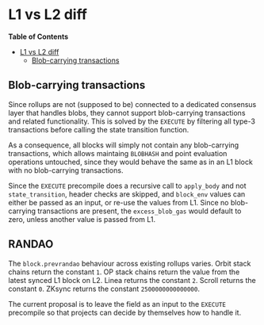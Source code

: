 # L1 vs L2 diff

<!-- START doctoc generated TOC please keep comment here to allow auto update -->
<!-- DON'T EDIT THIS SECTION, INSTEAD RE-RUN doctoc TO UPDATE -->
**Table of Contents**

- [L1 vs L2 diff](#l1-vs-l2-diff)
  - [Blob-carrying transactions](#blob-carrying-transactions)

<!-- END doctoc generated TOC please keep comment here to allow auto update -->
## Blob-carrying transactions

Since rollups are not (supposed to be) connected to a dedicated consensus layer that handles blobs, they cannot support blob-carrying transactions and related functionality. This is solved by the `EXECUTE` by filtering all type-3 transactions before calling the state transition function.

As a consequence, all blocks will simply not contain any blob-carrying transactions, which allows maintaing `BLOBHASH` and point evaluation operations untouched, since they would behave the same as in an L1 block with no blob-carrying transactions.

Since the `EXECUTE` precompile does a recursive call to `apply_body` and not `state_transition`, header checks are skipped, and `block_env` values can either be passed as an input, or re-use the values from L1. Since no blob-carrying transactions are present, the `excess_blob_gas` would default to zero, unless another value is passed from L1.

## RANDAO

The `block.prevrandao` behaviour across existing rollups varies. Orbit stack chains return the constant `1`. OP stack chains return the value from the latest synced L1 block on L2. Linea returns the constant `2`. Scroll returns the constant `0`. ZKsync returns the constant `2500000000000000`.

The current proposal is to leave the field as an input to the `EXECUTE` precompile so that projects can decide by themselves how to handle it.

